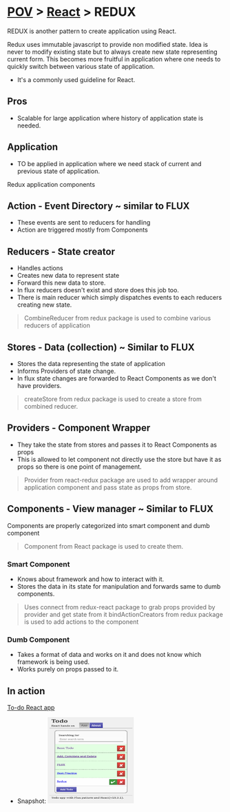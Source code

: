 # <a href='./../readme.md'>POV</a> > <a href='./readme.md'>React</a> > REDUX

REDUX is another pattern to create application using React.

Redux uses immutable javascript to provide non modified state. Idea is never to modify existing state but to always create new state representing current form. This becomes more fruitful in application where one needs to quickly switch between various state of application.

* It's a commonly used guideline for React.

## Pros

* Scalable for large application where history of application state is needed.

## Application

* TO be applied in application where we need stack of current and previous state of application.

Redux application components

## Action - Event Directory ~ similar to FLUX

- These events are sent to reducers for handling
- Action are triggered mostly from Components

## Reducers - State creator

- Handles actions
- Creates new data to represent state
- Forward this new data to store.
- In flux reducers doesn't exist and store does this job too.
- There is main reducer which simply dispatches events to each reducers creating new state.

> CombineReducer from redux package is used to combine various reducers of application

## Stores - Data (collection) ~ Similar to FLUX

- Stores the data representing the state of application
- Informs Providers of state change.
- In flux state changes are forwarded to React Components as we don't have providers.

> createStore from redux package is used to create a store from combined reducer.

## Providers - Component Wrapper

- They take the state from stores and passes it to React Components as props
- This is allowed to let component not directly use the store but have it as props so there is one point of management.

> Provider from react-redux package are used to add wrapper around application component and pass state as props from store.

## Components - View manager ~ Similar to FLUX

Components are properly categorized into smart component and dumb component

> Component from React package is used to create them.

### Smart Component

- Knows about framework and how to interact with it.
- Stores the data in its state for manipulation and forwards same to dumb components.

> Uses connect from redux-react package to grab props provided by provider and get state from it
> bindActionCreators from redux package is used to add actions to the component

### Dumb Component

- Takes a format of data and works on it and does not know which framework is being used.
- Works purely on props passed to it.

## In action

<a href='https://github.com/vkum29/todo-react/tree/Redux'>To-do React app</a>

- Snapshot: <img src='https://github.com/vkum29/todo-react/blob/Redux/todo-react.png' width=200 height=200/>
